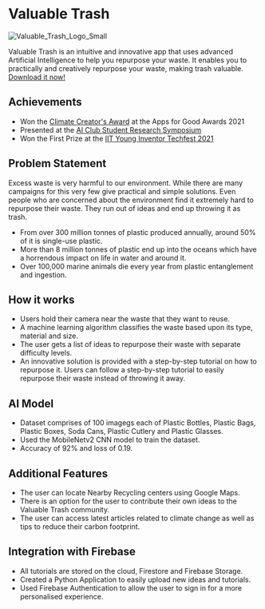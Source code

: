 # Valuable Trash

![Valuable_Trash_Logo_Small](https://user-images.githubusercontent.com/83014418/153567941-3c92b033-b827-4dab-b9b1-3b232acc6b74.png)

Valuable Trash is an intuitive and innovative app that uses advanced Artificial Intelligence to help you repurpose your waste. It enables you to practically and creatively repurpose your waste, making trash valuable. [Download it now!](http://bit.ly/2YTOONE)

## Achievements

- Won the [Climate Creator's Award](https://www.appsforgood.org/awards/2021/climate-creators) at the Apps for Good Awards 2021
- Presented at the [AI Club Student Research Symposium](https://www.corp.aiclub.world/ai-app-to-reuse-waste)
- Won the First Prize at the [IIT Young Inventor Techfest 2021](https://www.facebook.com/WitBlox/photos/a.970418739769538/2551565008321562/)

## Problem Statement

Excess waste is very harmful to our environment. While there are many campaigns for this very few give practical and simple solutions. Even people who are concerned about the environment find it extremely hard to repurpose their waste. They run out of ideas and end up throwing it as trash.

- From over 300 million tonnes of plastic produced annually, around 50% of it is single-use plastic.
- More than 8 million tonnes of plastic end up into the oceans which have a horrendous impact on life in water and around it.
- Over 100,000 marine animals die every year from plastic entanglement and ingestion.

## How it works

- Users hold their camera near the waste that they want to reuse.
- A machine learning algorithm classifies the waste based upon its type, material and size.
- The user gets a list of ideas to repurpose their waste with separate difficulty levels.
- An innovative solution is provided with a step-by-step tutorial on how to repurpose it. Users can follow a step-by-step tutorial to easily repurpose their waste instead of throwing it away.

## AI Model

- Dataset comprises of 100 imagegs each of Plastic Bottles, Plastic Bags, Plastic Boxes, Soda Cans, Plastic Cutlery and Plastic Glasses.
- Used the MobileNetv2 CNN model to train the dataset.
- Accuracy of 92% and loss of 0.19.

## Additional Features

- The user can locate Nearby Recycling centers using Google Maps.
- There is an option for the user to contribute their own ideas to the Valuable Trash community.
- The user can access latest articles related to climate change as well as tips to reduce their carbon footprint.

## Integration with Firebase

- All tutorials are stored on the cloud, Firestore and Firebase Storage.
- Created a Python Application to easily upload new ideas and tutorials.
- Used Firebase Authentication to allow the user to sign in for a more personalised experience.
